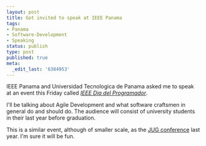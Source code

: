 ```yaml
---
layout: post
title: Got invited to speak at IEEE Panama
tags:
- Panama
- Software-Development
- Speaking
status: publish
type: post
published: true
meta:
  _edit_last: '6384953'
---
```

<p>IEEE Panama and Universidad Tecnologica de Panama asked me to speak at an event this Friday called <em><a href="http://www.diadelprogramadorutp.tk/">IEEE Dia del Programador</a></em>.</p>

<p>I'll be talking about Agile Development and what software craftsmen in general do and should do. The audience will consist of university students in their last year before graduation.</p>

<p>This is a similar event, although of smaller scale, as the <a href="http://www.stephan-schwab.com/2007/12/15/1197758472628.html">JUG conference</a> last year. I'm sure it will be fun. </p>
